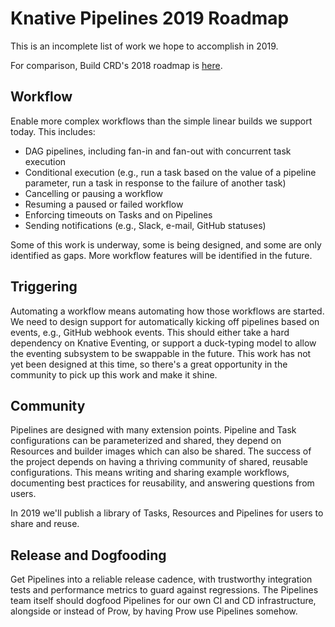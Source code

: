 # Knative Pipelines 2019 Roadmap

This is an incomplete list of work we hope to accomplish in 2019.

For comparison, Build CRD's 2018 roadmap is [here](https://github.com/knative/build/blob/master/roadmap-2018.md).

## Workflow

Enable more complex workflows than the simple linear builds we support today. This includes:

* DAG pipelines, including fan-in and fan-out with concurrent task execution
* Conditional execution (e.g., run a task based on the value of a pipeline parameter, run a task in response to the failure of another task)
* Cancelling or pausing a workflow
* Resuming a paused or failed workflow
* Enforcing timeouts on Tasks and on Pipelines
* Sending notifications (e.g., Slack, e-mail, GitHub statuses)

Some of this work is underway, some is being designed, and some are only identified as gaps. More workflow features will be identified in the future.

## Triggering

Automating a workflow means automating how those workflows are started. We need to design support for automatically kicking off pipelines based on events, e.g., GitHub webhook events. This should either take a hard dependency on Knative Eventing, or support a duck-typing model to allow the eventing subsystem to be swappable in the future. This work has not yet been designed at this time, so there's a great opportunity in the community to pick up this work and make it shine.

## Community

Pipelines are designed with many extension points. Pipeline and Task configurations can be parameterized and shared, they depend on Resources and builder images which can also be shared. The success of the project depends on having a thriving community of shared, reusable configurations. This means writing and sharing example workflows, documenting best practices for reusability, and answering questions from users.

In 2019 we'll publish a library of Tasks, Resources and Pipelines for users to share and reuse.

## Release and Dogfooding

Get Pipelines into a reliable release cadence, with trustworthy integration tests and performance metrics to guard against regressions. The Pipelines team itself should dogfood Pipelines for our own CI and CD infrastructure, alongside or instead of Prow, by having Prow use Pipelines somehow.

